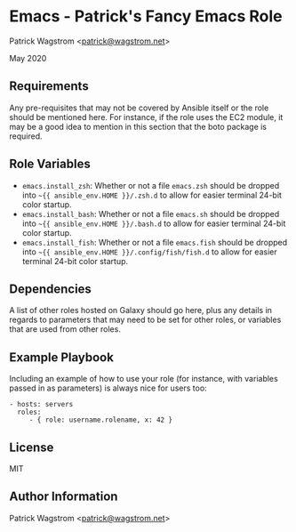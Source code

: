 Emacs - Patrick's Fancy Emacs Role
==================================

Patrick Wagstrom &lt;patrick@wagstrom.net&gt;

May 2020


Requirements
------------

Any pre-requisites that may not be covered by Ansible itself or the role should be mentioned here. For instance, if the role uses the EC2 module, it may be a good idea to mention in this section that the boto package is required.

Role Variables
--------------

- `emacs.install_zsh`: Whether or not a file `emacs.zsh` should be dropped into `~{{ ansible_env.HOME }}/.zsh.d` to allow for easier terminal 24-bit color startup.
- `emacs.install_bash`: Whether or not a file `emacs.sh` should be dropped into `~{{ ansible_env.HOME }}/.bash.d` to allow for easier terminal 24-bit color startup.
- `emacs.install_fish`: Whether or not a file `emacs.fish` should be dropped into `~{{ ansible_env.HOME }}/.config/fish/fish.d` to allow for easier terminal 24-bit color startup.

Dependencies
------------

A list of other roles hosted on Galaxy should go here, plus any details in regards to parameters that may need to be set for other roles, or variables that are used from other roles.

Example Playbook
----------------

Including an example of how to use your role (for instance, with variables passed in as parameters) is always nice for users too:

    - hosts: servers
      roles:
         - { role: username.rolename, x: 42 }

License
-------

MIT

Author Information
------------------

Patrick Wagstrom &lt;patrick@wagstrom.net&gt;
